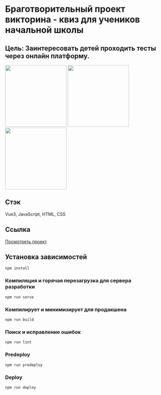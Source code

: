 # Браготворительный проект викторина - квиз для учеников начальной школы

## Цель: Заинтересовать детей проходить тесты через онлайн платформу.

<img src="https://github.com/user-attachments/assets/dbbaac16-7276-409b-860c-90f46b1f978c" height="200px" width="auto"/>
<img src="https://github.com/user-attachments/assets/c6660b2d-a383-4279-a728-493902653614" height="200px" width="auto"/>
<img src="https://github.com/user-attachments/assets/6a0efe58-b1c6-4089-bd08-8f83b9eb9fce" height="200px" width="auto"/>

## Стэк
Vue3, JavaScript, HTML, CSS

## Cсылка

[Посмотреть проект](https://chekonstantin.github.io/quiz-app/)

## Установка зависимостей

```
npm install
```

### Компиляция и горячая перезагрузка для сервера разработки

```
npm run serve
```

### Компилирует и минимизирует для продакшена

```
npm run build
```

### Поиск и исправление ошибок

```
npm run lint
```

### Predeploy

```
npm run predeploy
```

### Deploy

```
npm run deploy
```
